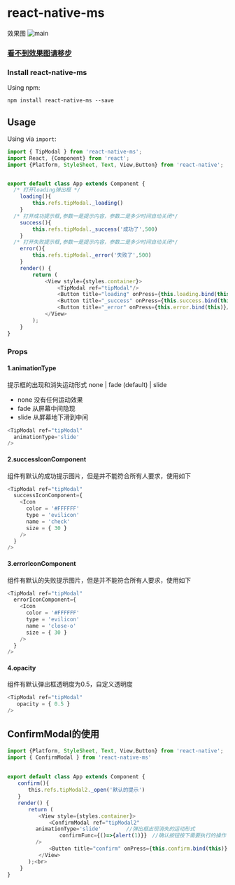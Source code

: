 # react-native-ms

效果图
![main](http://47.93.103.19:5900/ms.gif)
### [看不到效果图请移步](https://www.cnblogs.com/zhenfei-jiang/p/9454352.html)

### Install react-native-ms

Using npm:
```
npm install react-native-ms --save
```
## Usage 
Using via `import`:

```js
import { TipModal } from 'react-native-ms';
import React, {Component} from 'react';
import {Platform, StyleSheet, Text, View,Button} from 'react-native';


export default class App extends Component {
  /* 打开loading弹出框 */
	loading(){
		this.refs.tipModal._loading()
	}
  /* 打开成功提示框,参数一是提示内容，参数二是多少时间自动关闭*/
	success(){
		this.refs.tipModal._success('成功了',500)
	}
  /* 打开失败提示框,参数一是提示内容，参数二是多少时间自动关闭*/
	error(){
		this.refs.tipModal._error('失败了',500)
	}
	render() {
		return (
			<View style={styles.container}>
				<TipModal ref="tipModal"/>
				<Button title="loading" onPress={this.loading.bind(this)}/>
				<Button title="_success" onPress={this.success.bind(this)}/>
				<Button title="_error" onPress={this.error.bind(this)}/>
			</View>
		);
	}
}
```
### Props
#### 1.animationType
提示框的出现和消失运动形式 none | fade (default) | slide
* none  没有任何运动效果
* fade  从屏幕中间隐现
* slide 从屏幕地下滑到中间
```js
<TipModal ref="tipModal"
  animationType='slide'
/>
```

#### 2.successIconComponent
组件有默认的成功提示图片，但是并不能符合所有人要求，使用如下
```js
<TipModal ref="tipModal"
  successIconComponent={
    <Icon 
      color = '#FFFFFF'
      type = 'evilicon'
      name = 'check'
      size = { 30 }
    />
  }
/>
```

#### 3.errorIconComponent
组件有默认的失败提示图片，但是并不能符合所有人要求，使用如下
```js
<TipModal ref="tipModal"
  errorIconComponent={
    <Icon 
      color = '#FFFFFF'
      type = 'evilicon'
      name = 'close-o'
      size = { 30 }
    />
  }
/>
```
#### 4.opacity
组件有默认弹出框透明度为0.5，自定义透明度
```js
<TipModal ref="tipModal"
   opacity = { 0.5 }
/>
```

## ConfirmModal的使用
```js
import {Platform, StyleSheet, Text, View,Button} from 'react-native';
import { ConfirmModal } from 'react-native-ms'
 
 
export default class App extends Component {
　　confirm(){
　　　　this.refs.tipModal2._open('默认的提示')
　　}
　　render() {
　　　　return (
　　　　　　<View style={styles.container}>    
　　　　　　　　<ConfirmModal ref="tipModal2"
		 animationType='slide'        //弹出框出现消失的运动形式  
　　　　　　　　　　confirmFunc={()=>{alert(1)}}　//确认按钮按下需要执行的操作　　　　　　　
	     />
　　　　　　　　<Button title="confirm" onPress={this.confirm.bind(this)}/>      
　　　　　　</View>
　　　　);<br>　　
    }
}
```
